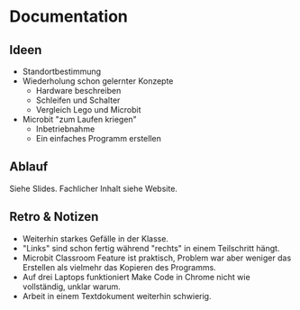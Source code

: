 # Documentation

## Ideen

* Standortbestimmung
* Wiederholung schon gelernter Konzepte
  * Hardware beschreiben
  * Schleifen und Schalter
  * Vergleich Lego und Microbit
* Microbit "zum Laufen kriegen"
  * Inbetriebnahme
  * Ein einfaches Programm erstellen

## Ablauf

Siehe Slides.
Fachlicher Inhalt siehe Website.

## Retro & Notizen

* Weiterhin starkes Gefälle in der Klasse.
* "Links" sind schon fertig während "rechts" in einem Teilschritt hängt.
* Microbit Classroom Feature ist praktisch, Problem war aber weniger das Erstellen als vielmehr das Kopieren des Programms.
* Auf drei Laptops funktioniert Make Code in Chrome nicht wie vollständig, unklar warum.
* Arbeit in einem Textdokument weiterhin schwierig.
